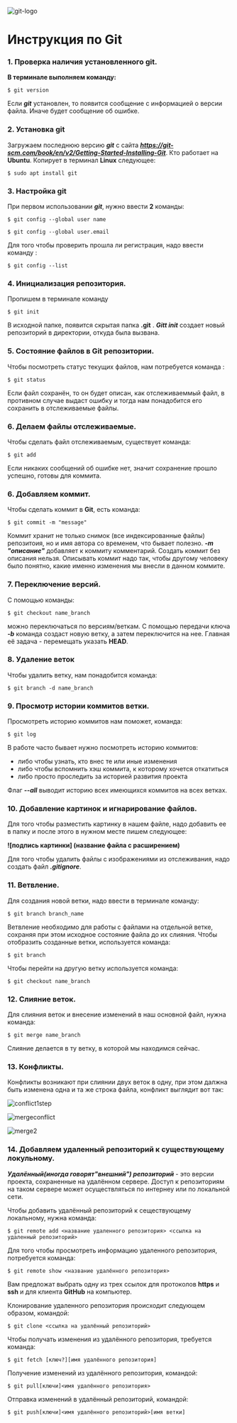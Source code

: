 ![git-logo](https://github.com/KrimHelen2903/pullRequestTest/assets/146080965/efb94093-3c16-4b93-a8d4-669899fe00bf)
# Инструкция по Git

### 1. Проверка наличия установленного git.

__В терминале выполняем команду:__

```$ git version```   

Если __*git*__  установлен, то появится сообщение с информацией о версии файла.
Иначе будет сообщение об ошибке. 

### 2. Установка git

Загружаем последнюю версию __*git*__ с сайта __*https://git-scm.com/book/en/v2/Getting-Started-Installing-Git*__.
Кто работает на **Ubuntu**.
Копирует в терминал **Linux** следующее: 
 
```$ sudo apt install git```

 ### 3. Настройка git

 При первом использовании __*git*__, нужно ввести **2** команды:


```$ git config --global user name```

```$ git config --global user.email```

Для того чтобы проверить прошла ли регистрация, надо ввести команду :

```$ git config --list```

### 4. Инициализация репозитория.

Пропишем в терминале команду  

```$ git init```

В исходной папке, появится скрытая папка **.git** .
__*Gitt init*__ создает новый репозиторий в директории, откуда была вызвана. 

### 5. Состояние файлов в Git репозитории.

Чтобы посмотреть статус текущих файлов, нам потребуется команда :

```$ git status```

Если файл сохранён, то он будет описан, как отслеживаеммый файл, в противном случае выдаст ошибку и тогда нам понадобится его сохранить в отслеживаемые файлы.

### 6. Делаем файлы отслеживаемые.

Чтобы сделать файл отслеживаемым, существует команда:

```$ git add```

Если никаких сообщений об ошибке нет, значит сохранение прошло успешно, готовы для коммита.

### 6. Добавляем коммит.

Чтобы сделать коммит в **Git**, есть команда:

```$ git commit -m "message"```

Коммит хранит не только снимок (все индексированные файлы) репозитоия, но и имя автора со временем, что бывает полезно.
__*-m "описание"*__ добавляет к коммиту комментарий. 
Создать коммит без описания нельзя.
Описывать коммит надо так, чтобы другому человеку было понятно, какие именно изменения мы внесли в данном коммите.


### 7. Переключение версий.

С помощью команды:

 ```$ git checkout name_branch```
 
можно переключаться по версиям/веткам.
С помощью передачи ключа __*-b*__ команда создаст новую ветку, а затем переключится на нее.
Главная её задача - перемещать указать **HEAD**.

### 8. Удаление веток

Чтобы удалить ветку, нам понадобится команда:

```$ git branch -d name_branch```


### 9. Просмотр истории коммитов ветки.

Просмотреть историю коммитов нам поможет, команда:

```$ git log```

В работе часто бывает нужно посмотреть историю коммитов:

* либо чтобы узнать, кто внес те или иные изменения
* либо чтобы вспомнить хэш коммита, к которому хочется откатиться
* либо просто проследить за историей развития проекта

Флаг __*--all*__ выводит историю всех имеющихся коммитов на всех ветках.

### 10. Добавление картинок и игнарирование файлов.

Для того чтобы разместить картинку в нашем файле, надо добавить ее в папку и после этого в нужном месте пишем следующее:

 __![подпись картинки] (название файла с расширением)__

Для того чтобы удалить файлы с изображениями из отслеживания, надо создать файл __*.gitignore*__.

### 11. Ветвление.

Для создания новой ветки, надо ввести в терминале команду: 

```$ git branch branch_name```

Ветвление необходимо для работы с файлами на отдельной ветке, сохраняя при этом исходное состояние файла до их слияния.
Чтобы отобразить созданные ветки, используется команда:

```$ git branch```

Чтобы перейти на другую ветку используется команда:

```$ git checkout name_branch```

### 12. Слияние веток.
 
 Для слияния веток и внесение изменений в наш основной файл, нужна команда:
 
 ```$ git merge name_branch```

Слияние делается в ту ветку, в которой мы находимся сейчас.

### 13. Конфликты. 

Конфликты возникают при слиянии двух веток в одну, при этом далжна быть изменена одна и та же строка файла, конфликт выглядит вот так:

![conflict1step](https://github.com/KrimHelen2903/pullRequestTest/assets/146080965/b4059904-30a2-4625-9119-cb6b38c041ca)
 
![mergeconflict](https://github.com/KrimHelen2903/pullRequestTest/assets/146080965/c46faa98-012a-4c95-a7d3-7737be5523ec)

![merge2](https://github.com/KrimHelen2903/pullRequestTest/assets/146080965/6f0fba96-00c3-4fba-9d35-7fd8d9b08606)


### 14. Добавляем удаленный репозиторий к существующему локульному.

__*Удалённый(иногда говорят"внешний") репозиторий*__ - это версии проекта, сохраненные на удалённом сервере.
Доступ к репозиториям на таком сервере может осуществляться по интернеу или по локальной сети.

Чтобы добавить удалённый репозиторий к сеществующему локальному, нужна команда:

```$ git remote add <название удаленного репозитория> <ссылка на удаленный репозиторий>```

Для того чтобы просмотреть информацию удаленного репозитория, потребуется команда:

```$ git remote show <название удалённого репозитория>```

Вам предложат выбрать одну из трех ссылок для протоколов **https** и **ssh** и для клиента **GitHub** на компьютер.

Клонирование удаленного репозитория происходит следующем образом, командой:

```$ git clone <ссылка на удалённый репозиторий>```

Чтобы получать изменения из удалённого репозитория, требуется команда:

```$ git fetch [ключ?][имя удалённого репозитория]```

Получение изменений из удалённого репозитория, командой:

```$ git pull[ключи]<имя удалённого репозитория>```

Отправка изменений в удалённый репозиторий, командой:

```$ git push[ключи]<имя удалённого репозиторий>[имя ветки]```



